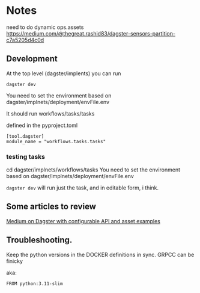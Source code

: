 # Notes

need to do dynamic ops.assets
https://medium.com/@thegreat.rashid83/dagster-sensors-partition-c7a5205d4c0d

## Development

At the top level (dagster/implents) you can run 

`dagster dev`

You need to set the environment based on dagster/implnets/deployment/envFile.env

It should run workflows/tasks/tasks

defined in the pyproject.toml

```
[tool.dagster]
module_name = "workflows.tasks.tasks"
```

### testing tasks

cd dagster/implnets/workflows/tasks
You need to set the environment based on dagster/implnets/deployment/envFile.env

`dagster dev`
will run just the task, and in editable form, i think.

## Some articles to review

[Medium on Dagster with configurable API and asset examples](https://medium.com/@alexandreguitton_12701/notes-1-2-dagster-data-orchestrator-hands-on-2af6772b13d9)

## Troubleshooting.
Keep the python versions in the DOCKER definitions in sync. GRPCC can be finicky

aka:

`FROM python:3.11-slim`

